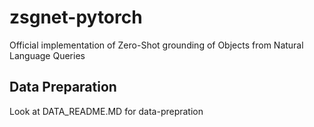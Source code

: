 # zsgnet-pytorch
Official implementation of Zero-Shot grounding of Objects from Natural Language Queries

## Data Preparation
Look at DATA_README.MD for data-prepration